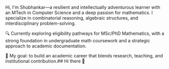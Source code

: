Hi, I'm Shubhankar—a resilient and intellectually adventurous learner with an MTech in Computer Science and a deep passion for mathematics. I specialize in combinatorial reasoning, algebraic structures, and interdisciplinary problem-solving.

🔍 Currently exploring eligibility pathways for MSc/PhD Mathematics, with a strong foundation in undergraduate math coursework and a strategic approach to academic documentation.

🎯 My goal: to build an academic career that blends research, teaching, and institutional contribution.## Hi there 👋

<!--
**pinaki2280/pinaki2280** is a ✨ _special_ ✨ repository because its `README.md` (this file) appears on your GitHub profile.

Here are some ideas to get you started:

- 🔭 I’m currently working on ...
- 🌱 I’m currently learning ...
- 👯 I’m looking to collaborate on ...
- 🤔 I’m looking for help with ...
- 💬 Ask me about ...
- 📫 How to reach me: ...
- 😄 Pronouns: ...
- ⚡ Fun fact: ...
-->
